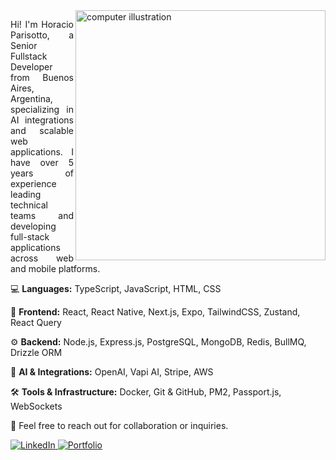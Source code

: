 <img src="https://raw.githubusercontent.com/MicaelliMedeiros/micaellimedeiros/master/image/computer-illustration.png" alt="computer illustration" width="400" align="right">

<p style="text-align: justify;">
  Hi! I'm Horacio Parisotto, a Senior Fullstack Developer from Buenos Aires, Argentina, specializing in AI integrations and scalable web applications. I have over 5 years of experience leading technical teams and developing full-stack applications across web and mobile platforms.
</p>

<p>
  💻 <strong>Languages:</strong> TypeScript, JavaScript, HTML, CSS
</p>

<p>
  🎨 <strong>Frontend:</strong> React, React Native, Next.js, Expo, TailwindCSS, Zustand, React Query
</p>

<p>
  ⚙ <strong>Backend:</strong> Node.js, Express.js, PostgreSQL, MongoDB, Redis, BullMQ, Drizzle ORM
</p>

<p>
  🤖 <strong>AI & Integrations:</strong> OpenAI, Vapi AI, Stripe, AWS
</p>

<p>
  🛠 <strong>Tools & Infrastructure:</strong> Docker, Git & GitHub, PM2, Passport.js, WebSockets
</p>

<p>
  💌 Feel free to reach out for collaboration or inquiries.
</p>

<p>
  <a href="https://www.linkedin.com/in/horacioparisotto/" title="LinkedIn">
    <img src="https://img.shields.io/badge/-Linkedin-0e76a8?style=flat-square&logo=Linkedin&logoColor=white" alt="LinkedIn"/>
  </a>
  <a href="https://portfoliov2-five-wine.vercel.app/" title="Portfolio">
    <img src="https://img.shields.io/badge/-🖥 Portfolio-FF5722?style=flat-square&labelColor=FF5722" alt="Portfolio"/>
  </a>
</p>
